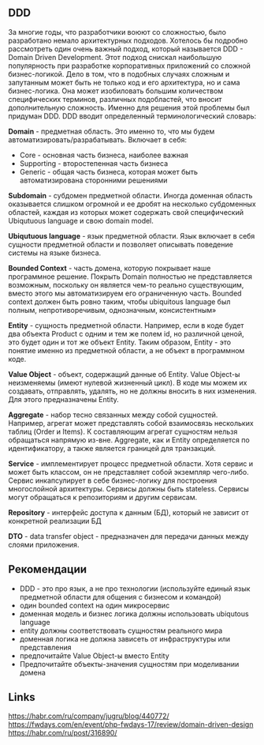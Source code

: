 ## DDD

За многие годы, что разработчики воюют со сложностью, было разработано немало архитектурных подходов. Хотелось бы подробно рассмотреть один очень важный подход, который называется DDD - Domain Driven Development.
Этот подход снискал наибольшую популярность при разработке корпоративных приложений со сложной бизнес-логикой. Дело в том, что в подобных случаях сложным и запутанным может быть не только код и его архитектура, но и сама бизнес-логика. Она может изобиловать большим количеством специфических терминов, различных подобластей, что вносит дополнительную сложность. Именно для решения этой проблемы был придуман DDD.
DDD вводит определенный терминологический словарь:

**Domain** - предметная область. Это именно то, что мы будем автоматизировать/разрабатывать. Включает в себя:
 - Core - основная часть бизнеса, наиболее важная
 - Supporting - второстепенная часть бизнеса
 - Generic - общая часть бизнеса, которая может быть автоматизирована сторонними решениями

**Subdomain** - субдомен предметной области. Иногда доменная область оказывается слишком огромной и ее дробят на несколько
субдоменных областей, каждая из которых может содержать свой специфический Ubiqutuous language и свою domain model.

**Ubiqutuous language** - язык предметной области. Язык включает в себя сущности предметной области и позволяет описывать поведение системы на языке бизнеса.

**Bounded Context** - часть домена, которую покрывает наше программное решение. Покрыть Domain полностью не представляется возможным,
поскольку он является чем-то реально существующим, вместо этого мы автоматизируем его ограниченную часть.
Bounded context должен быть ровно таким, чтобы ubiquitous language был полным, непротиворечивым, однозначным, консистентным»

**Entity** - сущность предметной области. Например, если в коде будет два объекта Product с одним и тем же полем id, но различной ценой, это будет один и тот же объект Entity.
Таким образом, Entity - это понятие именно из предметной области, а не объект в программном коде.

**Value Object** - объект, содержащий данные об Entity. Value Object-ы неизменяемы (имеют нулевой жизненный цикл). В коде мы можем их создавать, отправлять, удалять, но не должны вносить в них изменения. Для этого предназначены Entity.

**Aggregate** - набор тесно связанных между собой сущностей. Например, агрегат может представлять собой взаимосвязь нескольких таблиц (Order и Items).
 К составляющим агрегат сущностям нельзя обращаться напрямую из-вне. Aggregate, как и Entity определяется по идентификатору, а также является границей для транзакций.

**Service** - имплементирует процесс предметной области. Хотя сервис и может быть классом, он не представляет собой экземпляр чего-либо.
Сервис инкапсулирует в себе бизнес-логику для построения многослойной архитектуры.
Сервисы должны быть stateless. Сервисы могут обращаться к репозиториям и другим сервисам.

**Repository** - интерфейс доступа к данным (БД), который не зависит от конкретной реализации БД

**DTO** - data transfer object - предназначен для передачи данных между слоями приложения.


## Рекомендации
 - DDD - это про язык, а не про технологии (используйте единый язык предметной области для общения с бизнесом и командой)  
 - один bounded context на один микросервис  
 - доменная модель и бизнес логика должны использовать ubiqutous language  
 - entity должны соответствовать сущностям реального мира  
 - доменная логика не должна зависеть от инфраструктуры или представления  
 - предпочитайте Value Object-ы вместо Entity  
 - Предпочитайте объекты-значения сущностям при моделивании домена   

## Links
https://habr.com/ru/company/jugru/blog/440772/
https://fwdays.com/en/event/php-fwdays-17/review/domain-driven-design
https://habr.com/ru/post/316890/
